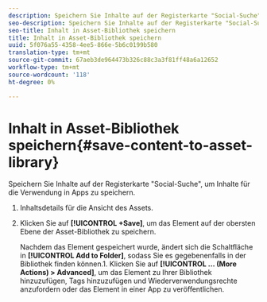 ```yaml
---
description: Speichern Sie Inhalte auf der Registerkarte "Social-Suche", um Inhalte für die Verwendung in Apps zu speichern.
seo-description: Speichern Sie Inhalte auf der Registerkarte "Social-Suche", um Inhalte für die Verwendung in Apps zu speichern.
seo-title: Inhalt in Asset-Bibliothek speichern
title: Inhalt in Asset-Bibliothek speichern
uuid: 5f076a55-4358-4ee5-866e-5b6c0199b580
translation-type: tm+mt
source-git-commit: 67aeb3de964473b326c88c3a3f81ff48a6a12652
workflow-type: tm+mt
source-wordcount: '118'
ht-degree: 0%

---
```



# Inhalt in Asset-Bibliothek speichern{#save-content-to-asset-library}

Speichern Sie Inhalte auf der Registerkarte &quot;Social-Suche&quot;, um Inhalte für die Verwendung in Apps zu speichern.

1. Inhaltsdetails für die Ansicht des Assets.
1. Klicken Sie auf **[!UICONTROL +Save]**, um das Element auf der obersten Ebene der Asset-Bibliothek zu speichern.

   Nachdem das Element gespeichert wurde, ändert sich die Schaltfläche in **[!UICONTROL Add to Folder]**, sodass Sie es gegebenenfalls in der Bibliothek finden können.1. Klicken Sie auf **[!UICONTROL … (More Actions) > Advanced]**, um das Element zu Ihrer Bibliothek hinzuzufügen, Tags hinzuzufügen und Wiederverwendungsrechte anzufordern oder das Element in einer App zu veröffentlichen.
